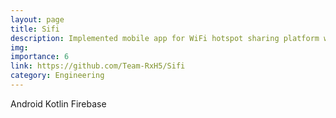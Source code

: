 ```yaml
---
layout: page
title: Sifi
description: Implemented mobile app for WiFi hotspot sharing platform which allows earning by providing hotpots and surfing using other hotspots at a low cost. 
img:
importance: 6
link: https://github.com/Team-RxH5/Sifi
category: Engineering
---
```


<div class="project-tech">
    <span>Android</span>
    <span>Kotlin</span>
    <span>Firebase</span>
</div>
